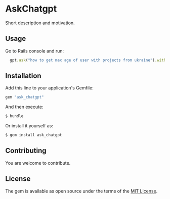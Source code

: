 # AskChatgpt

Short description and motivation.

## Usage

Go to Rails console and run:

```ruby
  gpt.ask("how to get max age of user with projects from ukraine").with_model(User, Project, Country)
```

## Installation

Add this line to your application's Gemfile:

```ruby
gem "ask_chatgpt"
```

And then execute:
```bash
$ bundle
```

Or install it yourself as:
```bash
$ gem install ask_chatgpt
```

## Contributing

You are welcome to contribute.

## License

The gem is available as open source under the terms of the [MIT License](https://opensource.org/licenses/MIT).
